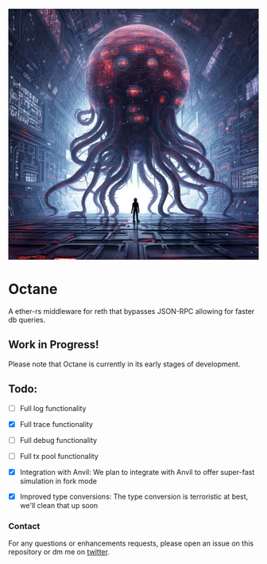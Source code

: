 ![](assets/Octane.png)

# Octane

A ether-rs middleware for reth that bypasses JSON-RPC allowing for faster db queries.

## Work in Progress!

Please note that Octane is currently in its early stages of development.

## Todo:

- [ ] Full log functionality
- [x] Full trace functionality
- [ ] Full debug functionality
- [ ] Full tx pool functionality
- [x] Integration with Anvil: We plan to integrate with Anvil to offer super-fast simulation in fork mode
- [x] Improved type conversions: The type conversion is terroristic at best, we'll clean that up soon


### Contact

For any questions or enhancements requests, please open an issue on this repository or dm me on [twitter](https://twitter.com/0xvanbeethoven).
